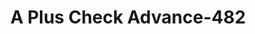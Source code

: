 ---
f_zip-code: 37748
f_state-code: TN
title: A Plus Check Advance-482
f_phone: 865-882-1100
f_city-only: Harriman
f_address: 1099 S Roane Street Ste 1 Harriman
f_location-unique-id: '482'
slug: a-plus-check-advance-482
updated-on: '2024-05-30T13:46:58.046Z'
created-on: '2024-05-30T13:36:59.803Z'
published-on: '2024-05-30T13:54:32.469Z'
f_city-state: cms/city/harriman-tn.md
f_company: cms/company/a-plus-check-advance.md
f_state: cms/state/tennessee.md
layout: '[payday-loan].html'
tags: payday-loan
---
